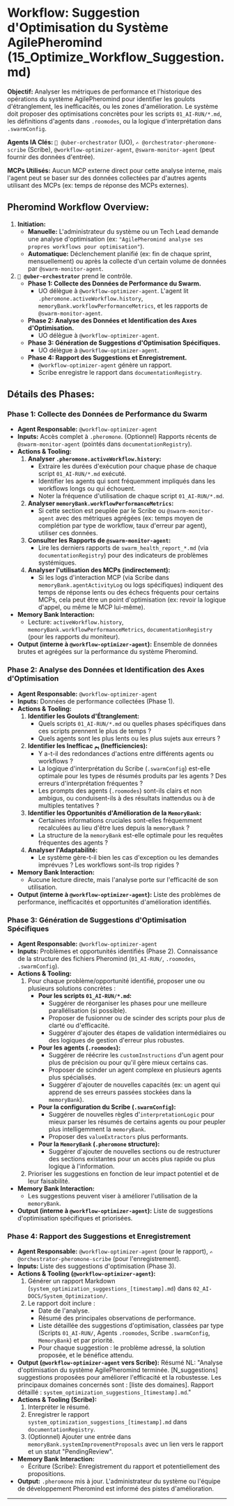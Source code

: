 # Workflow: Suggestion d'Optimisation du Système AgilePheromind (15_Optimize_Workflow_Suggestion.md)

**Objectif:** Analyser les métriques de performance et l'historique des opérations du système AgilePheromind pour identifier les goulots d'étranglement, les inefficacités, ou les zones d'amélioration. Le système doit proposer des optimisations concrètes pour les scripts `01_AI-RUN/*.md`, les définitions d'agents dans `.roomodes`, ou la logique d'interprétation dans `.swarmConfig`.

**Agents IA Clés:** `🧐 @uber-orchestrator` (UO), `✍️ @orchestrator-pheromone-scribe` (Scribe), `@workflow-optimizer-agent`, `@swarm-monitor-agent` (peut fournir des données d'entrée).

**MCPs Utilisés:** Aucun MCP externe direct pour cette analyse interne, mais l'agent peut se baser sur des données collectées par d'autres agents utilisant des MCPs (ex: temps de réponse des MCPs externes).

## Pheromind Workflow Overview:

1.  **Initiation:**
    *   **Manuelle:** L'administrateur du système ou un Tech Lead demande une analyse d'optimisation (ex: `"AgilePheromind analyse ses propres workflows pour optimisation"`).
    *   **Automatique:** Déclenchement planifié (ex: fin de chaque sprint, mensuellement) ou après la collecte d'un certain volume de données par `@swarm-monitor-agent`.
2.  **`🧐 @uber-orchestrator`** prend le contrôle.
    *   **Phase 1: Collecte des Données de Performance du Swarm.**
        *   UO délègue à `@workflow-optimizer-agent`. L'agent lit `.pheromone.activeWorkflow.history`, `memoryBank.workflowPerformanceMetrics`, et les rapports de `@swarm-monitor-agent`.
    *   **Phase 2: Analyse des Données et Identification des Axes d'Optimisation.**
        *   UO délègue à `@workflow-optimizer-agent`.
    *   **Phase 3: Génération de Suggestions d'Optimisation Spécifiques.**
        *   UO délègue à `@workflow-optimizer-agent`.
    *   **Phase 4: Rapport des Suggestions et Enregistrement.**
        *   `@workflow-optimizer-agent` génère un rapport.
        *   Scribe enregistre le rapport dans `documentationRegistry`.

## Détails des Phases:

### Phase 1: Collecte des Données de Performance du Swarm
*   **Agent Responsable:** `@workflow-optimizer-agent`
*   **Inputs:** Accès complet à `.pheromone`. (Optionnel) Rapports récents de `@swarm-monitor-agent` (pointés dans `documentationRegistry`).
*   **Actions & Tooling:**
    1.  **Analyser `.pheromone.activeWorkflow.history`:**
        *   Extraire les durées d'exécution pour chaque phase de chaque script `01_AI-RUN/*.md` exécuté.
        *   Identifier les agents qui sont fréquemment impliqués dans les workflows longs ou qui échouent.
        *   Noter la fréquence d'utilisation de chaque script `01_AI-RUN/*.md`.
    2.  **Analyser `memoryBank.workflowPerformanceMetrics`:**
        *   Si cette section est peuplée par le Scribe ou `@swarm-monitor-agent` avec des métriques agrégées (ex: temps moyen de complétion par type de workflow, taux d'erreur par agent), utiliser ces données.
    3.  **Consulter les Rapports de `@swarm-monitor-agent`:**
        *   Lire les derniers rapports de `swarm_health_report_*.md` (via `documentationRegistry`) pour des indicateurs de problèmes systémiques.
    4.  **Analyser l'utilisation des MCPs (indirectement):**
        *   Si les logs d'interaction MCP (via Scribe dans `memoryBank.agentActivityLog` ou logs spécifiques) indiquent des temps de réponse lents ou des échecs fréquents pour certains MCPs, cela peut être un point d'optimisation (ex: revoir la logique d'appel, ou même le MCP lui-même).
*   **Memory Bank Interaction:**
    *   Lecture: `activeWorkflow.history`, `memoryBank.workflowPerformanceMetrics`, `documentationRegistry` (pour les rapports du moniteur).
*   **Output (interne à `@workflow-optimizer-agent`):** Ensemble de données brutes et agrégées sur la performance du système Pheromind.

### Phase 2: Analyse des Données et Identification des Axes d'Optimisation
*   **Agent Responsable:** `@workflow-optimizer-agent`
*   **Inputs:** Données de performance collectées (Phase 1).
*   **Actions & Tooling:**
    1.  **Identifier les Goulots d'Étranglement:**
        *   Quels scripts `01_AI-RUN/*.md` ou quelles phases spécifiques dans ces scripts prennent le plus de temps ?
        *   Quels agents sont les plus lents ou les plus sujets aux erreurs ?
    2.  **Identifier les Inefficac ہم (Inefficiencies):**
        *   Y a-t-il des redondances d'actions entre différents agents ou workflows ?
        *   La logique d'interprétation du Scribe (`.swarmConfig`) est-elle optimale pour les types de résumés produits par les agents ? Des erreurs d'interprétation fréquentes ?
        *   Les prompts des agents (`.roomodes`) sont-ils clairs et non ambigus, ou conduisent-ils à des résultats inattendus ou à de multiples tentatives ?
    3.  **Identifier les Opportunités d'Amélioration de la `MemoryBank`:**
        *   Certaines informations cruciales sont-elles fréquemment recalculées au lieu d'être lues depuis la `memoryBank` ?
        *   La structure de la `memoryBank` est-elle optimale pour les requêtes fréquentes des agents ?
    4.  **Analyser l'Adaptabilité:**
        *   Le système gère-t-il bien les cas d'exception ou les demandes imprévues ? Les workflows sont-ils trop rigides ?
*   **Memory Bank Interaction:**
    *   Aucune lecture directe, mais l'analyse porte sur l'efficacité de son utilisation.
*   **Output (interne à `@workflow-optimizer-agent`):** Liste des problèmes de performance, inefficacités et opportunités d'amélioration identifiés.

### Phase 3: Génération de Suggestions d'Optimisation Spécifiques
*   **Agent Responsable:** `@workflow-optimizer-agent`
*   **Inputs:** Problèmes et opportunités identifiés (Phase 2). Connaissance de la structure des fichiers Pheromind (`01_AI-RUN/`, `.roomodes`, `.swarmConfig`).
*   **Actions & Tooling:**
    1.  Pour chaque problème/opportunité identifié, proposer une ou plusieurs solutions concrètes :
        *   **Pour les scripts `01_AI-RUN/*.md`:**
            *   Suggérer de réorganiser les phases pour une meilleure parallélisation (si possible).
            *   Proposer de fusionner ou de scinder des scripts pour plus de clarté ou d'efficacité.
            *   Suggérer d'ajouter des étapes de validation intermédiaires ou des logiques de gestion d'erreur plus robustes.
        *   **Pour les agents (`.roomodes`):**
            *   Suggérer de réécrire les `customInstructions` d'un agent pour plus de précision ou pour qu'il gère mieux certains cas.
            *   Proposer de scinder un agent complexe en plusieurs agents plus spécialisés.
            *   Suggérer d'ajouter de nouvelles capacités (ex: un agent qui apprend de ses erreurs passées stockées dans la `memoryBank`).
        *   **Pour la configuration du Scribe (`.swarmConfig`):**
            *   Suggérer de nouvelles règles d'`interpretationLogic` pour mieux parser les résumés de certains agents ou pour peupler plus intelligemment la `memoryBank`.
            *   Proposer des `valueExtractors` plus performants.
        *   **Pour la `MemoryBank` (`.pheromone` structure):**
            *   Suggérer d'ajouter de nouvelles sections ou de restructurer des sections existantes pour un accès plus rapide ou plus logique à l'information.
    2.  Prioriser les suggestions en fonction de leur impact potentiel et de leur faisabilité.
*   **Memory Bank Interaction:**
    *   Les suggestions peuvent viser à améliorer l'utilisation de la `memoryBank`.
*   **Output (interne à `@workflow-optimizer-agent`):** Liste de suggestions d'optimisation spécifiques et priorisées.

### Phase 4: Rapport des Suggestions et Enregistrement
*   **Agent Responsable:** `@workflow-optimizer-agent` (pour le rapport), `✍️ @orchestrator-pheromone-scribe` (pour l'enregistrement).
*   **Inputs:** Liste des suggestions d'optimisation (Phase 3).
*   **Actions & Tooling (`@workflow-optimizer-agent`):**
    1.  Générer un rapport Markdown (`system_optimization_suggestions_[timestamp].md`) dans `02_AI-DOCS/System_Optimization/`.
    2.  Le rapport doit inclure :
        *   Date de l'analyse.
        *   Résumé des principales observations de performance.
        *   Liste détaillée des suggestions d'optimisation, classées par type (Scripts `01_AI-RUN/`, Agents `.roomodes`, Scribe `.swarmConfig`, `MemoryBank`) et par priorité.
        *   Pour chaque suggestion : le problème adressé, la solution proposée, et le bénéfice attendu.
*   **Output (`@workflow-optimizer-agent` vers Scribe):** Résumé NL: "Analyse d'optimisation du système AgilePheromind terminée. [N_suggestions] suggestions proposées pour améliorer l'efficacité et la robustesse. Les principaux domaines concernés sont : [liste des domaines]. Rapport détaillé : `system_optimization_suggestions_[timestamp].md`."
*   **Actions & Tooling (Scribe):**
    1.  Interpréter le résumé.
    2.  Enregistrer le rapport `system_optimization_suggestions_[timestamp].md` dans `documentationRegistry`.
    3.  (Optionnel) Ajouter une entrée dans `memoryBank.systemImprovementProposals` avec un lien vers le rapport et un statut "PendingReview".
*   **Memory Bank Interaction:**
    *   Écriture (Scribe): Enregistrement du rapport et potentiellement des propositions.
*   **Output:** `.pheromone` mis à jour. L'administrateur du système ou l'équipe de développement Pheromind est informé des pistes d'amélioration.

---